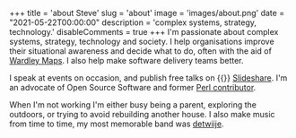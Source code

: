 +++
title = 'about Steve'
slug = 'about'
image = 'images/about.png'
date = "2021-05-22T00:00:00"
description = 'complex systems, strategy, technology.'
disableComments = true
+++
I'm passionate about complex systems, strategy, technology and society.  I help organisations
improve their situational awareness and decide what to do, often with the aid of
[Wardley Maps](https://medium.com/wardleymaps).  I also help make software delivery
teams better.

I speak at events on occasion, and publish free talks on {{<icon class="slideshare">}}
[Slideshare](http://www.slideshare.net/spurkis/).  I'm an advocate of Open Source Software
and former [Perl contributor](https://metacpan.org/author/SPURKIS).

When I'm not working I'm either busy being a parent, exploring the outdoors, or trying to
avoid rebuilding another house.  I also make music from time to time, my most memorable
band was [detwiije](http://www.myspace.com/detwiije).
